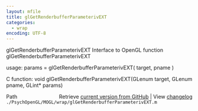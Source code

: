 ```yaml
---
layout: mfile
title: glGetRenderbufferParameterivEXT
categories:
  - wrap
encoding: UTF-8
---
```


glGetRenderbufferParameterivEXT  Interface to OpenGL function glGetRenderbufferParameterivEXT

usage:  params = glGetRenderbufferParameterivEXT\( target, pname \)

C function:  void glGetRenderbufferParameterivEXT\(GLenum target, GLenum pname, GLint\* params\)


<div class="code_header" style="text-align:right;">
  <span style="float:left;">Path&nbsp;&nbsp;</span> <span class="counter">Retrieve <a href=
  "https://raw.github.com/Psychtoolbox-3/Psychtoolbox-3/beta/./PsychOpenGL/MOGL/wrap/glGetRenderbufferParameterivEXT.m">current version from GitHub</a> | View <a href=
  "https://github.com/Psychtoolbox-3/Psychtoolbox-3/commits/beta/./PsychOpenGL/MOGL/wrap/glGetRenderbufferParameterivEXT.m">changelog</a></span>
</div>
<div class="code">
  <code>./PsychOpenGL/MOGL/wrap/glGetRenderbufferParameterivEXT.m</code>
</div>
